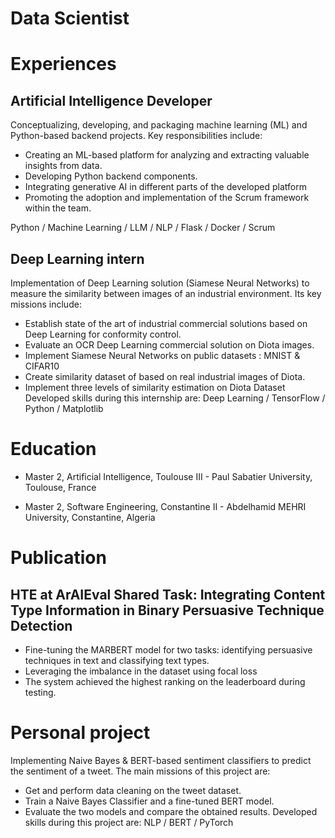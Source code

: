 # Data Scientist
# Experiences
## Artificial Intelligence Developer
Conceptualizing, developing, and packaging machine learning (ML) and Python-based backend projects. Key responsibilities include:
- Creating an ML-based platform for analyzing and extracting valuable insights from data.
- Developing Python backend components.
- Integrating generative AI in different parts of the developed platform
- Promoting the adoption and implementation of the Scrum framework within the team.

Python / Machine Learning / LLM / NLP / Flask / Docker / Scrum

## 	Deep Learning intern
Implementation of Deep Learning solution (Siamese Neural Networks) to measure the similarity between images of an industrial environment. Its key missions include:
- Establish state of the art of industrial commercial solutions based on Deep Learning for conformity control.
- Evaluate an OCR Deep Learning commercial solution on Diota images.
- Implement Siamese Neural Networks on public datasets : MNIST & CIFAR10
- Create similarity dataset of based on real industrial images of Diota.
- Implement three levels of similarity estimation on Diota Dataset
Developed skills during this internship are: Deep Learning / TensorFlow / Python / Matplotlib

# Education
- Master 2, Artificial Intelligence, Toulouse III - Paul Sabatier University, Toulouse, France

- Master 2, Software Engineering, Constantine II - Abdelhamid MEHRI University, Constantine, Algeria

# Publication 
## HTE at ArAIEval Shared Task: Integrating Content Type Information in Binary Persuasive Technique Detection
- Fine-tuning the MARBERT model for two tasks: identifying persuasive techniques in text and classifying text types. 
- Leveraging the imbalance in the dataset using focal loss
- The system achieved the highest ranking on the leaderboard during testing.

# Personal project
Implementing Naive Bayes & BERT-based sentiment classifiers to predict the sentiment of a tweet.
The main missions of this project are:
- Get and perform data cleaning on the tweet dataset.
- Train a Naive Bayes Classifier and a fine-tuned BERT model.
- Evaluate the two models and compare the obtained results.
Developed skills during this project are: NLP / BERT / PyTorch
